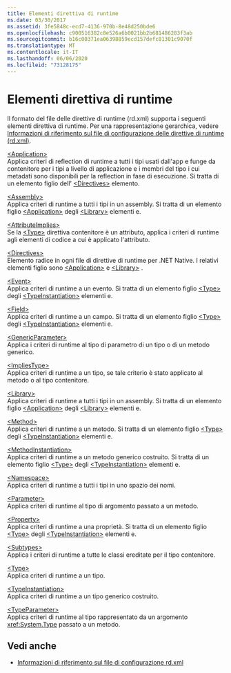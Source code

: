 ```yaml
---
title: Elementi direttiva di runtime
ms.date: 03/30/2017
ms.assetid: 3fe5848c-ecd7-4136-970b-8e48d250bde6
ms.openlocfilehash: c900516382c8e526a6b0021bb2b681486283f3ab
ms.sourcegitcommit: b16c00371ea06398859ecd157defc81301c9070f
ms.translationtype: MT
ms.contentlocale: it-IT
ms.lasthandoff: 06/06/2020
ms.locfileid: "73128175"
---
```

# <a name="runtime-directive-elements"></a>Elementi direttiva di runtime
Il formato del file delle direttive di runtime (rd.xml) supporta i seguenti elementi direttiva di runtime. Per una rappresentazione gerarchica, vedere [Informazioni di riferimento sul file di configurazione delle direttive di runtime (rd.xml)](runtime-directives-rd-xml-configuration-file-reference.md).  
  
 [\<Application>](application-element-net-native.md)  
 Applica criteri di reflection di runtime a tutti i tipi usati dall'app e funge da contenitore per i tipi a livello di applicazione e i membri del tipo i cui metadati sono disponibili per la reflection in fase di esecuzione. Si tratta di un elemento figlio dell' [\<Directives>](directives-element-net-native.md) elemento.  
  
 [\<Assembly>](assembly-element-net-native.md)  
 Applica criteri di runtime a tutti i tipi in un assembly. Si tratta di un elemento figlio [\<Application>](application-element-net-native.md) degli [\<Library>](library-element-net-native.md) elementi e.  
  
 [\<AttributeImplies>](attributeimplies-element-net-native.md)  
 Se la [\<Type>](type-element-net-native.md) direttiva contenitore è un attributo, applica i criteri di runtime agli elementi di codice a cui è applicato l'attributo.  
  
 [\<Directives>](directives-element-net-native.md)  
 Elemento radice in ogni file di direttive di runtime per .NET Native. I relativi elementi figlio sono [\<Application>](application-element-net-native.md) e [\<Library>](library-element-net-native.md) .  
  
 [\<Event>](event-element-net-native.md)  
 Applica criteri di runtime a un evento. Si tratta di un elemento figlio [\<Type>](type-element-net-native.md) degli [\<TypeInstantiation>](typeinstantiation-element-net-native.md) elementi e.  
  
 [\<Field>](field-element-net-native.md)  
 Applica criteri di runtime a un campo. Si tratta di un elemento figlio [\<Type>](type-element-net-native.md) degli [\<TypeInstantiation>](typeinstantiation-element-net-native.md) elementi e.  
  
 [\<GenericParameter>](genericparameter-element-net-native.md)  
 Applica i criteri di runtime al tipo di parametro di un tipo o di un metodo generico.  
  
 [\<ImpliesType>](impliestype-element-net-native.md)  
 Applica criteri di runtime a un tipo, se tale criterio è stato applicato al metodo o al tipo contenitore.  
  
 [\<Library>](library-element-net-native.md)  
 Applica criteri di runtime a tutti i tipi in un assembly. Si tratta di un elemento figlio [\<Application>](application-element-net-native.md) degli [\<Library>](library-element-net-native.md) elementi e.  
  
 [\<Method>](method-element-net-native.md)  
 Applica criteri di runtime a un metodo. Si tratta di un elemento figlio [\<Type>](type-element-net-native.md) degli [\<TypeInstantiation>](typeinstantiation-element-net-native.md) elementi e.  
  
 [\<MethodInstantiation>](methodinstantiation-element-net-native.md)  
 Applica criteri di runtime a un metodo generico costruito. Si tratta di un elemento figlio [\<Type>](type-element-net-native.md) degli [\<TypeInstantiation>](typeinstantiation-element-net-native.md) elementi e.  
  
 [\<Namespace>](namespace-element-net-native.md)  
 Applica criteri di runtime a tutti i tipi in uno spazio dei nomi.  
  
 [\<Parameter>](parameter-element-net-native.md)  
 Applica criteri di runtime al tipo di argomento passato a un metodo.  
  
 [\<Property>](property-element-net-native.md)  
 Applica criteri di runtime a una proprietà. Si tratta di un elemento figlio [\<Type>](type-element-net-native.md) degli [\<TypeInstantiation>](typeinstantiation-element-net-native.md) elementi e.  
  
 [\<Subtypes>](subtypes-element-net-native.md)  
 Applica i criteri di runtime a tutte le classi ereditate per il tipo contenitore.  
  
 [\<Type>](type-element-net-native.md)  
 Applica criteri di runtime a un tipo.  
  
 [\<TypeInstantiation>](typeinstantiation-element-net-native.md)  
 Applica criteri di runtime a un tipo generico costruito.  
  
 [\<TypeParameter>](typeparameter-element-net-native.md)  
 Applica criteri di runtime al tipo rappresentato da un argomento <xref:System.Type> passato a un metodo.  
  
## <a name="see-also"></a>Vedi anche

- [Informazioni di riferimento sul file di configurazione rd.xml](runtime-directives-rd-xml-configuration-file-reference.md)
